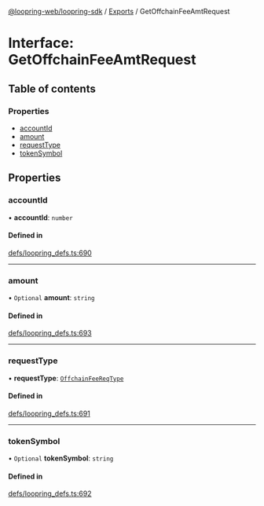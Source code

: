 [@loopring-web/loopring-sdk](../README.md) / [Exports](../modules.md) / GetOffchainFeeAmtRequest

# Interface: GetOffchainFeeAmtRequest

## Table of contents

### Properties

- [accountId](GetOffchainFeeAmtRequest.md#accountid)
- [amount](GetOffchainFeeAmtRequest.md#amount)
- [requestType](GetOffchainFeeAmtRequest.md#requesttype)
- [tokenSymbol](GetOffchainFeeAmtRequest.md#tokensymbol)

## Properties

### accountId

• **accountId**: `number`

#### Defined in

[defs/loopring_defs.ts:690](https://github.com/Loopring/loopring_sdk/blob/f91f904/src/defs/loopring_defs.ts#L690)

___

### amount

• `Optional` **amount**: `string`

#### Defined in

[defs/loopring_defs.ts:693](https://github.com/Loopring/loopring_sdk/blob/f91f904/src/defs/loopring_defs.ts#L693)

___

### requestType

• **requestType**: [`OffchainFeeReqType`](../enums/OffchainFeeReqType.md)

#### Defined in

[defs/loopring_defs.ts:691](https://github.com/Loopring/loopring_sdk/blob/f91f904/src/defs/loopring_defs.ts#L691)

___

### tokenSymbol

• `Optional` **tokenSymbol**: `string`

#### Defined in

[defs/loopring_defs.ts:692](https://github.com/Loopring/loopring_sdk/blob/f91f904/src/defs/loopring_defs.ts#L692)
